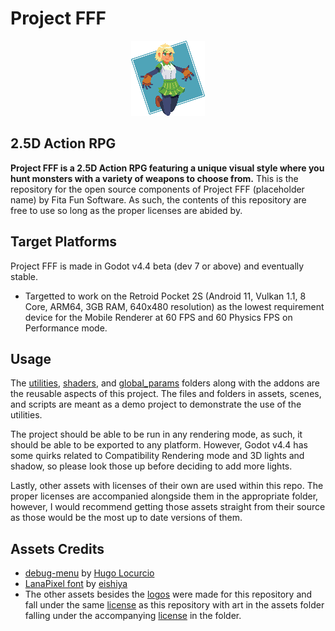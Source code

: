 # Project FFF
<p align="center">
	<img src="assets/art/logos/project-fff-icon.png" alt="Project FFF Placeholder Logo"> 
</p>

## 2.5D Action RPG

**Project FFF is a 2.5D Action RPG featuring a unique visual style where you hunt monsters with a 
variety of weapons to choose from.** This is the repository for the open source components of Project 
FFF (placeholder name) by Fita Fun Software. As such, the contents of this repository are free to use
so long as the proper licenses are abided by.

## Target Platforms

Project FFF is made in Godot v4.4 beta (dev 7 or above) and eventually stable.
- Targetted to work on the Retroid Pocket 2S (Android 11, Vulkan 1.1, 8 Core, ARM64, 3GB RAM, 640x480 resolution) 
as the lowest requirement device for the Mobile Renderer at 60 FPS and 60 Physics FPS on Performance mode.

## Usage

The [utilities](utilities), [shaders](shaders), and [global_params](global_params) folders along with
the addons are the reusable aspects of this project. The files and folders in assets, scenes, and 
scripts are meant as a demo project to demonstrate the use of the utilities.

The project should be able to be run in any rendering mode, as such, it should be able to be exported
to any platform. However, Godot v4.4 has some quirks related to Compatibility Rendering mode and 
3D lights and shadow, so please look those up before deciding to add more lights.

Lastly, other assets with licenses of their own are used within this repo. The proper licenses are 
accompanied alongside them in the appropriate folder, however, I would recommend getting those assets
straight from their source as those would be the most up to date versions of them.

## Assets Credits

- [debug-menu](https://github.com/godot-extended-libraries/godot-debug-menu) by [Hugo Locurcio](https://twitter.com/hugolocurcio)
- [LanaPixel font](https://opengameart.org/content/lanapixel-localization-friendly-pixel-font) by [eishiya](https://mastodon.art/@eishiya)
- The other assets besides the [logos](utilities/splash_screen/logos/) were made for this repository and fall under the same [license](LICENSE.md) as this repository with art in the assets folder falling under the accompanying [license](assets/art/LICENSE.md) in the folder.
